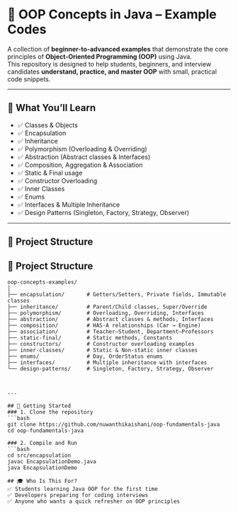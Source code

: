 # 📘 OOP Concepts in Java – Example Codes  

A collection of **beginner-to-advanced examples** that demonstrate the core principles of **Object-Oriented Programming (OOP)** using Java.  
This repository is designed to help students, beginners, and interview candidates **understand, practice, and master OOP** with small, practical code snippets.  

---

## 🎯 What You’ll Learn
- ✅ Classes & Objects  
- ✅ Encapsulation  
- ✅ Inheritance  
- ✅ Polymorphism (Overloading & Overriding)  
- ✅ Abstraction (Abstract classes & Interfaces)  
- ✅ Composition, Aggregation & Association  
- ✅ Static & Final usage  
- ✅ Constructor Overloading  
- ✅ Inner Classes  
- ✅ Enums  
- ✅ Interfaces & Multiple Inheritance  
- ✅ Design Patterns (Singleton, Factory, Strategy, Observer)  

---

## 📂 Project Structure

## 📂 Project Structure

```text
oop-concepts-examples/
│
├── encapsulation/       # Getters/Setters, Private fields, Immutable classes
├── inheritance/         # Parent/Child classes, Super/Override
├── polymorphism/        # Overloading, Overriding, Interfaces
├── abstraction/         # Abstract classes & methods, Interfaces
├── composition/         # HAS-A relationships (Car → Engine)
├── association/         # Teacher–Student, Department–Professors
├── static-final/        # Static methods, Constants
├── constructors/        # Constructor overloading examples
├── inner-classes/       # Static & Non-static inner classes
├── enums/               # Day, OrderStatus enums
├── interfaces/          # Multiple inheritance with interfaces
└── design-patterns/     # Singleton, Factory, Strategy, Observer



---

## 🚀 Getting Started
### 1. Clone the repository
```bash
git clone https://github.com/nuwanthikaishani/oop-fundamentals-java
cd oop-fundamentals-java

### 2. Compile and Run
```bash
cd src/encapsulation
javac EncapsulationDemo.java
java EncapsulationDemo

## 🎓 Who Is This For?
✅ Students learning Java OOP for the first time
✅ Developers preparing for coding interviews
✅ Anyone who wants a quick refresher on OOP principles



